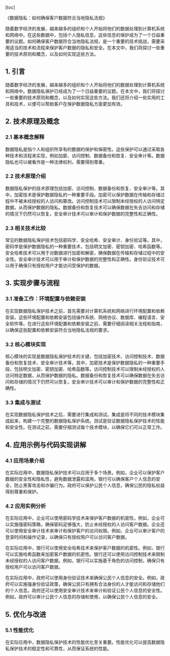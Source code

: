 
[toc]                    
                
                
《数据隐私：如何确保客户数据符合当地隐私法规》

随着数字经济的发展，越来越多的组织和个人开始将他们的数据处理到计算机系统和网络中。在这些数据中，包括个人隐私信息，这些信息的保护成为了一个日益重要的议题。如何确保客户数据符合当地隐私法规，是一个重要的技术挑战，需要采用适当的技术和流程来保护客户数据的隐私和安全。在本文中，我们将探讨一些重要的技术原则和概念，以及如何实现这些方法。

## 1. 引言

随着数字经济的发展，越来越多的组织和个人开始将他们的数据处理到计算机系统和网络中。数据隐私保护已经成为了一个日益重要的议题。在本文中，我们将探讨一些重要的技术原则和概念，以及如何实现这些方法。我们还将介绍一些实用的工具和技术，以便可以帮助客户在保护数据隐私方面更加有效。

## 2. 技术原理及概念

### 2.1 基本概念解释

数据隐私是指个人和组织所享有的数据的保护和保密性。这些保护可以通过采取各种技术和流程来实现，例如加密、访问控制、数据备份和恢复、安全审计等。数据隐私也可以被看作是一种法律权利，需要得到尊重。

### 2.2 技术原理介绍

数据隐私保护的技术原理包括加密、访问控制、数据备份和恢复、安全审计等。其中，加密技术是保护数据隐私的一种重要手段。加密可以保护数据在传输和存储过程中不被未经授权的人访问和篡改。访问控制技术可以限制未经授权的人访问特定数据，从而保护数据的隐私。数据备份和恢复技术可以确保数据在失去访问和存储的情况下仍然可以恢复。安全审计技术可以审计和保护数据的完整性和正确性。

### 2.3 相关技术比较

常见的数据隐私保护技术包括密码学、安全哈希、安全审计、身份验证等。其中，密码学是保护数据隐私的一种重要技术，包括明文加密、密钥加密、哈希函数等。安全哈希技术可以用于对数据进行加密和解密，确保数据在传输和存储过程中的安全性。安全审计技术可以用于审计和保护数据的完整性和正确性。身份验证技术可以用于确保只有授权用户才能访问受保护的数据。

## 3. 实现步骤与流程

### 3.1 准备工作：环境配置与依赖安装

在实现数据隐私保护技术之前，首先需要对计算机系统和网络进行环境配置和依赖安装。这些环境配置和依赖安装包括操作系统、网络协议、数据库、编程语言、安全软件等。在进行这些环境配置和依赖安装之前，需要仔细阅读相关法规和指南，以确保这些配置和依赖安装符合当地隐私法规的要求。

### 3.2 核心模块实现

核心模块的实现是数据隐私保护技术的关键，包括加密技术、访问控制技术、数据备份和恢复技术、安全审计技术等。其中，加密技术是保护数据隐私的一种重要手段，包括明文加密、密钥加密、哈希函数等。访问控制技术可以限制未经授权的人访问特定数据，从而保护数据的隐私。数据备份和恢复技术可以确保数据在失去访问和存储的情况下仍然可以恢复。安全审计技术可以审计和保护数据的完整性和正确性。

### 3.3 集成与测试

在实现数据隐私保护技术之后，需要进行集成和测试。集成是将不同的技术模块集成起来，构建一个完整的数据隐私保护系统。测试是验证数据隐私保护技术的性能和安全性。在测试之前，需要仔细测试每个技术模块，以确保它们可以正常工作。

## 4. 应用示例与代码实现讲解

### 4.1 应用场景介绍

在实际应用中，数据隐私保护技术可以应用于多个场景。例如，企业可以保护客户数据的安全性和隐私性，避免数据泄露和滥用。银行可以确保客户个人信息的安全，防止黑客攻击和诈骗行为。政府可以保护公民个人信息，确保公民的隐私权益得到尊重和保护。

### 4.2 应用实例分析

在实际应用中，企业可以使用密码学技术来保护客户数据的机密性。例如，企业可以实施强密码策略，确保密码足够强大，防止未经授权的人访问客户数据。企业还可以使用安全审计技术来审计和保护客户的访问权限。例如，企业可以审计客户的登录时间和操作记录，以确保只有授权用户可以访问客户数据。

在实际应用中，银行可以使用安全哈希技术来保护客户数据的机密性。例如，银行可以实施哈希函数来加密客户数据的机密性。银行还可以使用访问控制技术来限制未经授权的人访问客户数据。例如，银行可以实施基于角色的访问控制，确保只有授权用户可以访问客户数据。

在实际应用中，政府可以使用身份验证技术来确保公民个人信息的安全。例如，政府可以实施强身份验证政策，确保公民只有拥有合法身份的人才能访问和存储他们的个人信息。政府还可以使用安全审计技术来审计和验证公民个人信息的安全性。例如，政府可以审计公民个人信息的存储和使用，以确保公民个人信息的安全。

## 5. 优化与改进

### 5.1 性能优化

在实际应用中，数据隐私保护技术的性能优化至关重要。性能优化可以提高数据隐私保护技术的稳定性和可靠性，从而保证系统的性能。

